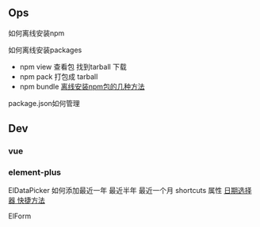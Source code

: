 

## Ops

如何离线安装npm

如何离线安装packages
- npm view 查看包 找到tarball 下载 
- npm pack 打包成 tarball
- npm bundle
[离线安装npm包的几种方法](https://jingsam.github.io/2018/11/24/npm-package-offline-install.html)


package.json如何管理




## Dev

### vue


### element-plus

ElDataPicker 如何添加最近一年 最近半年 最近一个月
    shortcuts 属性
[日期选择器 快捷方法](https://www.cnblogs.com/xiaohuasan/p/15908038.html)

ElForm

